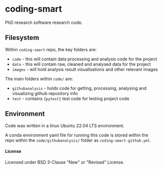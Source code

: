 # coding-smart
PhD research software research code. 


## Filesystem  

Within `coding-smart` repo, the key folders are:  
 - `code` - this will contain data processing and analysis code for the project   
 - `data` - this will contain raw, cleaned and analysed data for the project   
 - `images` - will hold analysis result visualisations and other relevant images    

The main folders within `code/` are:  
 - `githubanalysis` - holds code for getting, processing, analysing and visualizing github repository info  
 - `test` - contains `{pytest}` test code for testing project code  

## Environment  

Code was written in a linux Ubuntu 22.04 LTS environment.  

A conda environment yaml file for running this code is stored within the repo within the `code/githubanalysis/` folder as `coding-smart-github.yml`.   


#### License  
Licensed under BSD 3-Clause "New" or "Revised" License.
